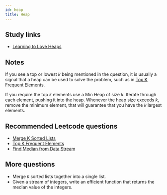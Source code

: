 ```yaml
---
id: heap
title: Heap
---
```


## Study links

- [Learning to Love Heaps](https://medium.com/basecs/learning-to-love-heaps-cef2b273a238)

## Notes

If you see a top or lowest _k_ being mentioned in the question, it is usually a signal that a heap can be used to solve the problem, such as in [Top K Frequent Elements](https://leetcode.com/problems/top-k-frequent-elements/).

If you require the top _k_ elements use a Min Heap of size _k_. Iterate through each element, pushing it into the heap. Whenever the heap size exceeds _k_, remove the minimum element, that will guarantee that you have the _k_ largest elements.

## Recommended Leetcode questions

- [Merge K Sorted Lists](https://leetcode.com/problems/merge-k-sorted-lists/)
- [Top K Frequent Elements](https://leetcode.com/problems/top-k-frequent-elements/)
- [Find Median from Data Stream](https://leetcode.com/problems/find-median-from-data-stream/)

## More questions

- Merge `K` sorted lists together into a single list.
- Given a stream of integers, write an efficient function that returns the median value of the integers.
